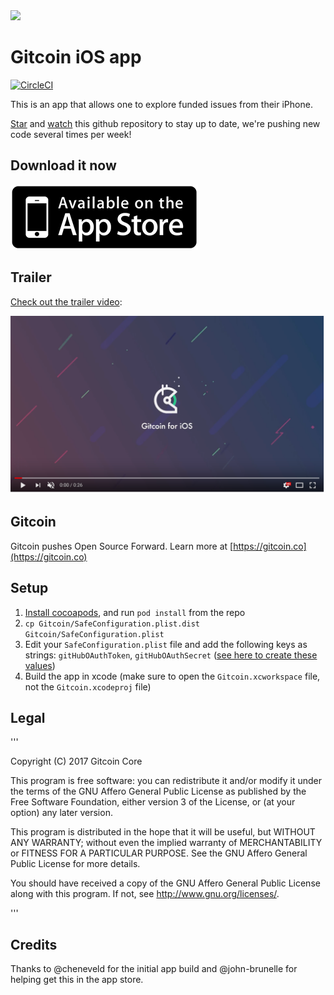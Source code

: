 <img src='https://d3vv6lp55qjaqc.cloudfront.net/items/263e3q1M2Y2r3L1X3c2y/helmet.png'/>

# Gitcoin iOS app

[![CircleCI](https://circleci.com/gh/gitcoinco/ios/tree/master.svg?style=svg)](https://circleci.com/gh/gitcoinco/ios/tree/master)

This is an app that allows one to explore funded issues from their iPhone.

[Star](https://github.com/gitcoinco/ios/stargazers) and [watch](https://github.com/gitcoinco/ios/watchers) this github repository to stay up to date, we're pushing new code several times per week!

## Download it now

<a href="https://gitcoin.co/itunes">
<img src='img/app_store.png'/>
</a>

## Trailer

<a href="https://www.youtube.com/watch?v=Wx8HCY8M5NY">Check out the trailer video</a>:

<a href="https://www.youtube.com/watch?v=Wx8HCY8M5NY">
<img src='img/video.png'/>
</a>

## Gitcoin

Gitcoin pushes Open Source Forward. Learn more at [https://gitcoin.co](https://gitcoin.co)

## Setup

1. [Install cocoapods](https://guides.cocoapods.org/using/getting-started.html), and run `pod install` from the repo
2. `cp Gitcoin/SafeConfiguration.plist.dist Gitcoin/SafeConfiguration.plist`
3. Edit your `SafeConfiguration.plist` file and add the following keys as strings: `gitHubOAuthToken`, `gitHubOAuthSecret` ([see here to create these values](https://github.com/settings/developers))
4. Build the app in xcode (make sure to open the `Gitcoin.xcworkspace` file, not the `Gitcoin.xcodeproj` file)

## Legal

'''

Copyright (C) 2017 Gitcoin Core

This program is free software: you can redistribute it and/or modify
it under the terms of the GNU Affero General Public License as published
by the Free Software Foundation, either version 3 of the License, or
(at your option) any later version.

This program is distributed in the hope that it will be useful,
but WITHOUT ANY WARRANTY; without even the implied warranty of
MERCHANTABILITY or FITNESS FOR A PARTICULAR PURPOSE. See the
GNU Affero General Public License for more details.

You should have received a copy of the GNU Affero General Public License
along with this program. If not, see <http://www.gnu.org/licenses/>.

'''

## Credits

Thanks to @cheneveld for the initial app build and @john-brunelle for helping get this in the app store.

<!-- Google Analytics -->
<img src='https://ga-beacon.appspot.com/UA-102304388-1/gitcoinco/ios' style='width:1px; height:1px;'>
